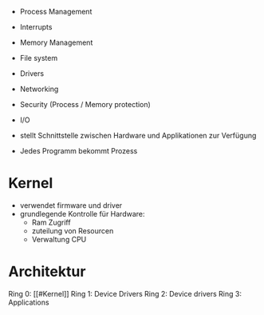 - Process Management
- Interrupts
- Memory Management
- File system
- Drivers
- Networking
- Security (Process / Memory protection)
- I/O

- stellt Schnittstelle zwischen Hardware und Applikationen zur Verfügung
- Jedes Programm bekommt Prozess

# Kernel
- verwendet firmware und driver
- grundlegende Kontrolle für Hardware:
	- Ram Zugriff
	- zuteilung von Resourcen
	- Verwaltung CPU

# Architektur
Ring 0:  [[#Kernel]]
Ring 1:  Device Drivers
Ring 2:  Device drivers
Ring 3:  Applications